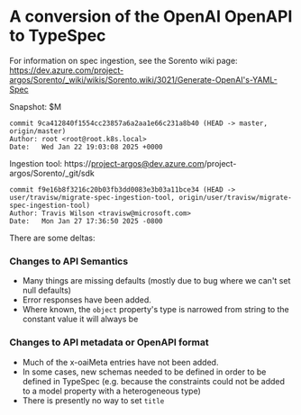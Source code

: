 # A conversion of the OpenAI OpenAPI to TypeSpec

For information on spec ingestion, see the Sorento wiki page:
https://dev.azure.com/project-argos/Sorento/_wiki/wikis/Sorento.wiki/3021/Generate-OpenAI's-YAML-Spec

Snapshot: $M
```
commit 9ca412840f1554cc23857a6a2aa1e66c231a8b40 (HEAD -> master, origin/master)
Author: root <root@root.k8s.local>
Date:   Wed Jan 22 19:03:08 2025 +0000
```

Ingestion tool: https://project-argos@dev.azure.com/project-argos/Sorento/_git/sdk
```
commit f9e16b8f3216c20b03fb3dd0083e3b03a11bce34 (HEAD -> user/travisw/migrate-spec-ingestion-tool, origin/user/travisw/migrate-spec-ingestion-tool)
Author: Travis Wilson <travisw@microsoft.com>
Date:   Mon Jan 27 17:36:50 2025 -0800
```

There are some deltas:

### Changes to API Semantics

- Many things are missing defaults (mostly due to bug where we can't set null defaults)
- Error responses have been added.
- Where known, the `object` property's type is narrowed from string to the constant value it will always be

### Changes to API metadata or OpenAPI format

- Much of the x-oaiMeta entries have not been added.
- In some cases, new schemas needed to be defined in order to be defined in TypeSpec (e.g. because the constraints could not be added to a model property with a heterogeneous type)
- There is presently no way to set `title`
